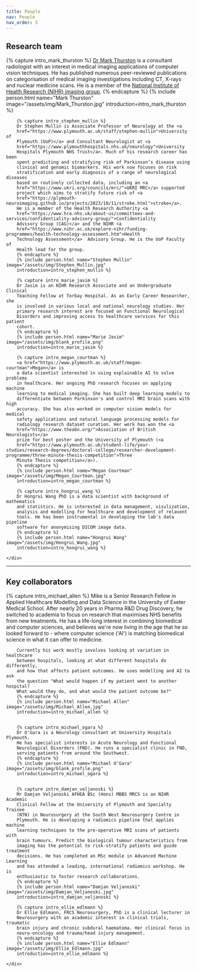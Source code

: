 ```yaml
---
title: People
nav: People
nav_order: 3
---
```

## Research team

<div class="container custom-container">
    <div class="row">
        {% capture intro_mark_thurston %}
        <a href="https://www.plymouth.ac.uk/staff/mark-thurston">Dr Mark
        Thurston</a> is a consultant radiologist with an interest in medical
        imaging applications of computer vision techniques. He has published
        numerous peer-reviewed publications on categorisation of medical
        imaging investigations including CT, X-rays and nuclear medicine scans.
        He is a member of the <a
        href="https://www.nihr.ac.uk/explore-nihr/innovation-areas/imaging.htm">National
        Institute of Health Research (NIHR) imaging group</a>.
        {% endcapture %}
        {% include person.html name="Mark Thurston" image="/assets/img/Mark_Thurston.jpg" introduction=intro_mark_thurston %}

        {% capture intro_stephen_mullin %}
        Dr Stephen Mullin is Associate Professor of Neurology at the <a
        href="https://www.plymouth.ac.uk/staff/stephen-mullin">University of
        Plymouth (UoP)</a> and Consultant Neurologist at <a
        href="https://www.plymouthhospitals.nhs.uk/neurology">University
        Hospitals Plymouth NHS Trust</a>. Much of his research career has been
        spent predicting and stratifying risk of Parkinson’s disease using
        clinical and genomic biomarkers. His work now focuses on risk
        stratification and early diagnosis of a range of neurological diseases
        based on routinely collected data, including an <a
        href="https://www.ukri.org/councils/mrc/">UKRI MRC</a> supported
        project which aims to stratify future risk of <a
        href="https://plymouth-neuroimaging.github.io/projects/2023/10/11/stroke.html">stroke</a>.
        He is a member of the Health Research Authority <a
        href="https://www.hra.nhs.uk/about-us/committees-and-services/confidentiality-advisory-group/">Confidentiality
        Advisory Group (CAG)</a> and the NIHR <a
        href="https://www.nihr.ac.uk/explore-nihr/funding-programmes/health-technology-assessment.htm">Health
        Technology Assessment</a>  Advisory Group. He is the UoP Faculty of
        Health lead for the group.   
        {% endcapture %}
        {% include person.html name="Stephen Mullin" image="/assets/img/Stephen_Mullin.jpg" 
        introduction=intro_stephen_mullin %}

        {% capture intro_marie_jasim %}
        Dr Jasim is an NIHR Research Associate and an Undergraduate Clinical
        Teaching Fellow at Torbay Hospital. As an Early Career Researcher, she
        is involved in various local and national neurology studies. Her
        primary research interest are focused on Functional Neurological
        Disorders and improving access to healthcare services for this patient
        cohort.
        {% endcapture %}
        {% include person.html name="Marie Jasim" image="/assets/img/blank_profile.png"
        introduction=intro_marie_jasim %}

        {% capture intro_megan_courtman %}
        <a href="https://www.plymouth.ac.uk/staff/megan-courtman">Megan</a> is
        a data scientist interested in using explainable AI to solve problems
        in healthcare. Her ongoing PhD research focuses on applying machine
        learning to medical imaging. She has built deep learning models to
        differentiate between Parkinson's and control MRI brain scans with high
        accuracy. She has also worked on computer vision models for medical
        safety applications and natural language processing models for
        radiology research dataset curation. Her work has won the <a
        href="https://www.theabn.org/">Association of British Neurologists</a>
        prize for best poster and the University of Plymouth (<a
        href="https://www.plymouth.ac.uk/student-life/your-studies/research-degrees/doctoral-college/researcher-development-programme/three-minute-thesis-competition">Three
        Minute Thesis competition</a>).
        {% endcapture %}
        {% include person.html name="Megan Courtman" image="/assets/img/Megan_Courtman.jpg"
        introduction=intro_megan_courtman %}

        {% capture intro_hongrui_wang %}
        Dr Hongrui Wang PhD is a data scientist with background of mathematics
        and statistics. He is interested in data management, visulization,
        analysis and modelling for healthcare and development of relavent
        tools. He has been instrumental in developing the lab's data pipeline
        software for anonymising DICOM image data.
        {% endcapture %}
        {% include person.html name="Hongrui Wang" image="/assets/img/Hongrui_Wang.jpg"
        introduction=intro_hongrui_wang %}

    </div>
</div>

<hr>

## Key collaborators

<div class="container custom-container">
    <div class="row">
        {% capture intro_michael_allen %}
        Mike is a Senior Research Fellow in Applied Healthcare Modelling and
        Data Science in the University of Exeter Medical School. After nearly
        20 years in Pharma R&D Drug Discovery, he switched to academia to focus
        on research that maximises NHS benefits from new treatments. He has a
        life-long interest in combining biomedical and computer sciences, and
        believes we're now living in the age that he so looked forward to -
        where computer science ('AI') is matching biomedical science in what it
        can offer to medicine.

        Currently his work mostly involves looking at variation in healthcare
        between hospitals, looking at what different hospitals do differently,
        and how that affects patient outcomes. He uses modelling and AI to ask
        the question "What would happen if my patient went to another hospital?
        What would they do, and what would the patient outcome be?"
        {% endcapture %}
        {% include person.html name="Michael Allen" image="/assets/img/Michael_Allen.jpg"
        introduction=intro_michael_allen %}


        {% capture intro_michael_ogara %}
        Dr O'Gara is a Neurology consultant at University Hospitals Plymouth.
        He has specialist interests in Acute Neurology and Functional
        Neurological Disorders (FND). He runs a specialist clinic in FND,
        serving patients from around the Southwest. 
        {% endcapture %}
        {% include person.html name="Michael O'Gara" image="/assets/img/blank_profile.png"
        introduction=intro_michael_ogara %}


        {% capture intro_damjan_veljanoski %}
        Mr Damjan Veljanoski AFHEA BSc (Hons) MBBS MRCS is an NIHR Academic
        Clinical Fellow at the University of Plymouth and Specialty Trainee
        (NTN) in Neurosurgery at the South West Neurosurgery Centre in
        Plymouth. He is developing a radiomics pipeline that applies machine
        learning techniques to the pre-operative MRI scans of patients with
        brain tumours. Predict the biological tumour characteristics from
        imaging has the potential to risk-stratify patients and guide treatment
        decisions. He has completed an MSc module in Advanced Machine Learning
        and has attended a leading, international radiomics workshop. He is
        enthusiastic to foster research collaborations.
        {% endcapture %}
        {% include person.html name="Damjan Veljanoski" image="/assets/img/Damjan_Veljanoski.jpg"
        introduction=intro_damjan_veljanoski %}

        {% capture intro_ellie_edlmann %}
        Dr Ellie Edlmann, FRCS Neurosurgery, PhD is a clinical lecturer in
        Neurosurgery with an academic interest in clinical trials, traumatic
        brain injury and chronic subdural haematoma. Her clinical focus is
        neuro-oncology and trauma/head injury management. 
        {% endcapture %}
        {% include person.html name="Ellie Edlmann" image="/assets/img/Ellie_Edlmann.jpg"
        introduction=intro_ellie_edlmann %}

    </div>
</div>

